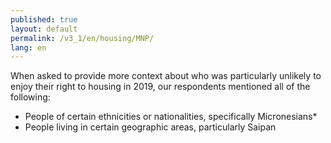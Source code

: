```yaml
---
published: true
layout: default
permalink: /v3_1/en/housing/MNP/
lang: en
---
```

When asked to provide more context about who was particularly unlikely to enjoy their right to housing in 2019, our respondents mentioned all of the following:

-	People of certain ethnicities or nationalities, specifically Micronesians*
-	People living in certain geographic areas, particularly Saipan
